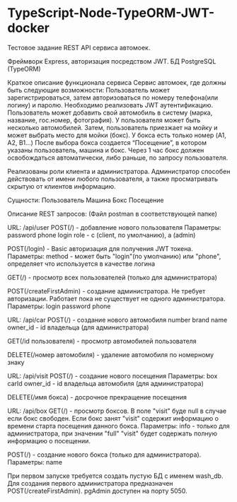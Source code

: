 # TypeScript-Node-TypeORM-JWT-docker
Тестовое задание REST API сервиса автомоек.

Фреймворк Express, авторизация посредством JWT.
БД PostgreSQL (TypeORM)

Краткое описание функционала сервиса
Сервис автомоек, где должны быть следующие возможности:
Пользователь может зарегистрироваться, затем авторизоваться по номеру телефона(или логину) и паролю. Необходимо реализовать JWT аутентификацию.
Пользователь может добавить свой автомобиль в систему (марка, название, гос.номер, фотография). У пользователя может быть несколько автомобилей.
Затем, пользователь приезжает на мойку и может выбрать место для мойки (бокс). У бокса есть только номер (A1, A2, B1…)
После выбора бокса создается “Посещение”, в котором указаны пользователь, машина и бокс. Через 1 час бокс должен освобождаться автоматически, либо раньше, по запросу пользователя.

Реализованы роли клиента и администратора. Администратор способен действовать от имени любого пользователя, а также просматривать скрытую от клиентов информацию.

Сущности:
Пользователь
Машина
Бокс
Посещение

Описание REST запросов:
(Файл postman в соответствующей папке)

URL: /api/user
POST(/) - добавление нового пользователя
    Параметры:
    password
    phone
    login
    role - c (client, по умолчанию), a (admin)

POST(/login) - Basic авторизация для получения JWT токена.
    Параметры:
    method - может быть "login"(по умолчанию) или "phone", определяет что используется в качестве логина

GET(/) - просмотр всех пользователей (только для администратора)

POST(/createFirstAdmin) - создание администратора. Не требует авторизации. Работает пока не существует не одного администратора.
    Параметры: 
    login
    password
    phone

URL: /api/car
POST(/) - создание нового автомобиля
    number
    brand
    name
    owner_id - id владельца (для администратора)

GET(/id пользователя) - просмотр автомобилей пользователя

DELETE(/номер автомобиля) - удаление автомобиля по номерному знаку

URL: /api/visit
POST(/) - создание нового посещения
    Параметры:
    box
    carId
    owner_id - id владельца автомобиля (для администратора)

DELETE(/имя бокса) - досрочное прекращение посещения

URL: /api/box
GET(/) - просмотр боксов. В поле "visit" буде null в случае если бокс свободен. Если бокс занят "visit" содержит информацию о времени старта посещения данного бокса.
    Параметры:
    info - только для администратора, при значении "full" "visit" будет содержать полную информацию о посещении.

POST(/) - создание нового бокса (только для администратора).
    Параметры:
    name

При первом запуске требуется создать пустую БД с именем wash_db. Для создания первого администратора предназначен POST(/createFirstAdmin).
pgAdmin доступен на порту 5050. 


